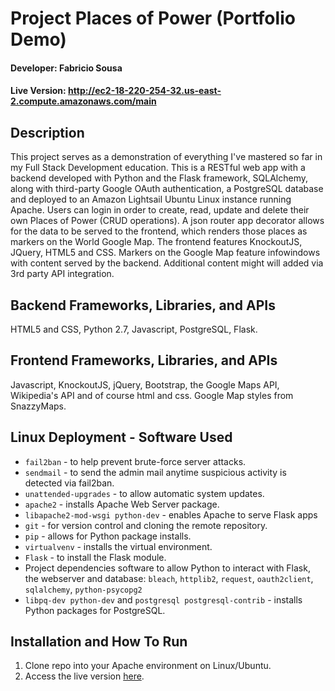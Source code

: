 # Project Places of Power (Portfolio Demo)

#### Developer: Fabricio Sousa
#### Live Version: http://ec2-18-220-254-32.us-east-2.compute.amazonaws.com/main

## Description

This project serves as a demonstration of everything I've mastered so far in my Full Stack Development education. This is a RESTful web app with a backend developed with Python and the Flask framework, SQLAlchemy, along with third-party Google OAuth authentication, a PostgreSQL database and deployed to an Amazon Lightsail Ubuntu Linux instance running Apache. Users can login in order to create, read, update and delete their own Places of Power (CRUD operations). A json router app decorator allows for the data to be served to the frontend, which renders those places as markers on the World Google Map. The frontend features KnockoutJS, JQuery, HTML5 and CSS. Markers on the Google Map feature infowindows with content served by the backend. Additional content might will added via 3rd party API integration.


## Backend Frameworks, Libraries, and APIs

HTML5 and CSS, Python 2.7, Javascript, PostgreSQL, Flask.


## Frontend Frameworks, Libraries, and APIs

Javascript, KnockoutJS, jQuery, Bootstrap, the Google Maps API, Wikipedia's API and of course html and css. Google Map styles from SnazzyMaps.


## Linux Deployment - Software Used

* `fail2ban` - to help prevent brute-force server attacks.
* `sendmail` - to send the admin mail anytime suspicious activity is detected via fail2ban.
* `unattended-upgrades` - to allow automatic system updates.
* `apache2` - installs Apache Web Server package.
* `libapache2-mod-wsgi python-dev` - enables Apache to serve Flask apps
* `git` - for version control and cloning the remote repository.
* `pip` - allows for Python package installs.
* `virtualvenv` - installs the virtual environment.
* `Flask` - to install the Flask module.
* Project dependencies software to allow Python to interact with Flask, the webserver and database:
`bleach`, `httplib2`, `request`, `oauth2client`, `sqlalchemy`, `python-psycopg2`
* `libpq-dev python-dev` and `postgresql postgresql-contrib` - installs Python packages for PostgreSQL.


## Installation and How To Run

1. Clone repo into your Apache environment on Linux/Ubuntu.
2. Access the live version [here](http://ec2-18-220-254-32.us-east-2.compute.amazonaws.com/main).

